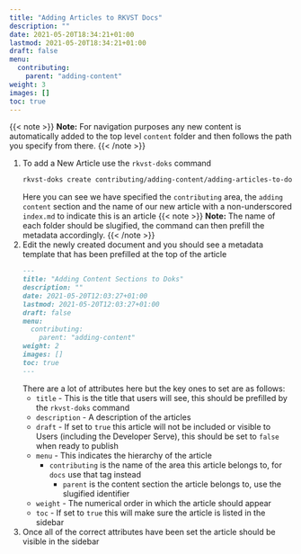```yaml
---
title: "Adding Articles to RKVST Docs"
description: ""
date: 2021-05-20T18:34:21+01:00
lastmod: 2021-05-20T18:34:21+01:00
draft: false
menu:
  contributing:
    parent: "adding-content"
weight: 3
images: []
toc: true
---
```


{{< note >}}
**Note:** For navigation purposes any new content is automatically added to the top level `content` folder and then follows the path you specify from there.
{{< /note >}}

1. To add a New Article use the `rkvst-doks` command
    ```bash
    rkvst-doks create contributing/adding-content/adding-articles-to-doks/index.md
    ```
    Here you can see we have specified the `contributing` area, the `adding content` section and the name of our new article with a non-underscored `index.md` to indicate this is an article
    {{< note >}}
    **Note:** The name of each folder should be slugified, the command can then prefill the metadata accordingly.
    {{< /note >}}
1. Edit the newly created document and you should see a metadata template that has been prefilled at the top of the article
      ```markdown
      ---
      title: "Adding Content Sections to Doks"
      description: ""
      date: 2021-05-20T12:03:27+01:00
      lastmod: 2021-05-20T12:03:27+01:00
      draft: false
      menu:
        contributing:
          parent: "adding-content"
      weight: 2
      images: []
      toc: true
      ---
      ```
      There are a lot of attributes here but the key ones to set are as follows:
      * `title` - This is the title that users will see, this should be prefilled by the `rkvst-doks` command
      * `description` - A description of the articles
      * `draft` - If set to `true` this article will not be included or visible to Users (including the Developer Serve), this should be set to `false` when ready to publish
      * `menu` - This indicates the hierarchy of the article
          *  `contributing` is the name of the area this article belongs to, for `docs` use that tag instead
              *  `parent` is the content section the article belongs to, use the slugified identifier 
      * `weight` - The numerical order in which the article should appear 
      * `toc` - If set to `true` this will make sure the article is listed in the sidebar
1. Once all of the correct attributes have been set the article should be visible in the sidebar